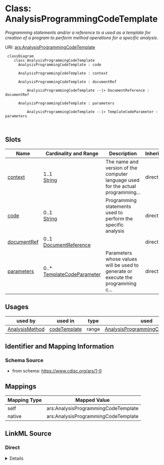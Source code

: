 # Class: AnalysisProgrammingCodeTemplate


_Programming statements and/or a reference to a used as a template for creation of a program to perform method operations for a specific analysis._





URI: [ars:AnalysisProgrammingCodeTemplate](https://www.cdisc.org/ars/1-0/AnalysisProgrammingCodeTemplate)



```mermaid
 classDiagram
    class AnalysisProgrammingCodeTemplate
      AnalysisProgrammingCodeTemplate : code
        
      AnalysisProgrammingCodeTemplate : context
        
      AnalysisProgrammingCodeTemplate : documentRef
        
          AnalysisProgrammingCodeTemplate --|> DocumentReference : documentRef
        
      AnalysisProgrammingCodeTemplate : parameters
        
          AnalysisProgrammingCodeTemplate --|> TemplateCodeParameter : parameters
        
      
```




<!-- no inheritance hierarchy -->


## Slots

| Name | Cardinality and Range | Description | Inheritance |
| ---  | --- | --- | --- |
| [context](context.md) | 1..1 <br/> [String](String.md) | The name and version of the computer language used for the actual programming... | direct |
| [code](code.md) | 0..1 <br/> [String](String.md) | Programming statements used to perform the specific analysis | direct |
| [documentRef](documentRef.md) | 0..1 <br/> [DocumentReference](DocumentReference.md) |  | direct |
| [parameters](parameters.md) | 0..* <br/> [TemplateCodeParameter](TemplateCodeParameter.md) | Parameters whose values will be used to generate or execute the programming c... | direct |





## Usages

| used by | used in | type | used |
| ---  | --- | --- | --- |
| [AnalysisMethod](AnalysisMethod.md) | [codeTemplate](codeTemplate.md) | range | [AnalysisProgrammingCodeTemplate](AnalysisProgrammingCodeTemplate.md) |






## Identifier and Mapping Information







### Schema Source


* from schema: https://www.cdisc.org/ars/1-0





## Mappings

| Mapping Type | Mapped Value |
| ---  | ---  |
| self | ars:AnalysisProgrammingCodeTemplate |
| native | ars:AnalysisProgrammingCodeTemplate |





## LinkML Source

<!-- TODO: investigate https://stackoverflow.com/questions/37606292/how-to-create-tabbed-code-blocks-in-mkdocs-or-sphinx -->

### Direct

<details>
```yaml
name: AnalysisProgrammingCodeTemplate
description: Programming statements and/or a reference to a used as a template for
  creation of a program to perform method operations for a specific analysis.
from_schema: https://www.cdisc.org/ars/1-0
rank: 1000
slots:
- context
- code
- documentRef
- parameters
slot_usage:
  parameters:
    name: parameters
    description: Parameters whose values will be used to generate or execute the programming
      code for a specific analysis.
    domain_of:
    - AnalysisOutputProgrammingCode
    - AnalysisProgrammingCodeTemplate
    range: TemplateCodeParameter

```
</details>

### Induced

<details>
```yaml
name: AnalysisProgrammingCodeTemplate
description: Programming statements and/or a reference to a used as a template for
  creation of a program to perform method operations for a specific analysis.
from_schema: https://www.cdisc.org/ars/1-0
rank: 1000
slot_usage:
  parameters:
    name: parameters
    description: Parameters whose values will be used to generate or execute the programming
      code for a specific analysis.
    domain_of:
    - AnalysisOutputProgrammingCode
    - AnalysisProgrammingCodeTemplate
    range: TemplateCodeParameter
attributes:
  context:
    name: context
    description: The name and version of the computer language used for the actual
      programming statements provided.
    examples:
    - value: SAS Version 9.2
    from_schema: https://www.cdisc.org/ars/1-0
    rank: 1000
    alias: context
    owner: AnalysisProgrammingCodeTemplate
    domain_of:
    - AnalysisOutputProgrammingCode
    - AnalysisProgrammingCodeTemplate
    range: string
    required: true
  code:
    name: code
    description: Programming statements used to perform the specific analysis.
    from_schema: https://www.cdisc.org/ars/1-0
    rank: 1000
    alias: code
    owner: AnalysisProgrammingCodeTemplate
    domain_of:
    - AnalysisOutputProgrammingCode
    - AnalysisProgrammingCodeTemplate
    range: string
  documentRef:
    name: documentRef
    from_schema: https://www.cdisc.org/ars/1-0
    rank: 1000
    multivalued: false
    alias: documentRef
    owner: AnalysisProgrammingCodeTemplate
    domain_of:
    - AnalysisOutputProgrammingCode
    - AnalysisProgrammingCodeTemplate
    range: DocumentReference
    inlined: true
    inlined_as_list: true
  parameters:
    name: parameters
    description: Parameters whose values will be used to generate or execute the programming
      code for a specific analysis.
    from_schema: https://www.cdisc.org/ars/1-0
    rank: 1000
    multivalued: true
    alias: parameters
    owner: AnalysisProgrammingCodeTemplate
    domain_of:
    - AnalysisOutputProgrammingCode
    - AnalysisProgrammingCodeTemplate
    range: TemplateCodeParameter
    inlined: true
    inlined_as_list: true

```
</details>